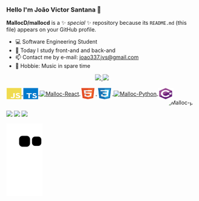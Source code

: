 ### Hello I'm João Victor Santana 🧧


**MallocD/mallocd** is a ✨ _special_ ✨ repository because its `README.md` (this file) appears on your GitHub profile.


<!-- - 🔭 I’m currently working on  -->
- 💻 Software Engineering Student
- 🎱 Today I study front-and and back-and
- 📫 Contact me by e-mail: joao337.jvs@gmail.com
- 🎻 Hobbie: Music in spare time
<div align="center">
  <a href="https://github.com/MallocD">
  <img height="180em" src="https://github-readme-stats.vercel.app/api?username=MallocD&show_icons=true&theme=dark&include_all_commits=true&count_private=true"/>
  <img height="180em" src="https://github-readme-stats.vercel.app/api/top-langs/?username=MallocD&layout=compact&langs_count=7&theme=dark"/>
</div>
<div style="display: inline_block"><br>
  <img align="center" alt="Malloc-Js" height="30" width="40" src="https://raw.githubusercontent.com/devicons/devicon/master/icons/javascript/javascript-plain.svg">
  <img align="center" alt="Malloc-Ts" height="30" width="40" src="https://raw.githubusercontent.com/devicons/devicon/master/icons/typescript/typescript-plain.svg">
  <img align="center" alt="Malloc-React" height="30" width="40" src="https://cdn.jsdelivr.net/gh/devicons/devicon/icons/angularjs/angularjs-original.svg">
  <img align="center" alt="Malloc-HTML" height="30" width="40" src="https://raw.githubusercontent.com/devicons/devicon/master/icons/html5/html5-original.svg">
  <img align="center" alt="Malloc-CSS" height="30" width="40" src="https://raw.githubusercontent.com/devicons/devicon/master/icons/css3/css3-original.svg">
  <img align="center" alt="Malloc-Python" height="30" width="40" src="https://raw.githubusercontent.com/devicons/devicon/master/icons/java/python-original.svg">
  <img align="center" alt="Malloc-Csharp" height="30" width="40" src="https://raw.githubusercontent.com/devicons/devicon/master/icons/csharp/csharp-original.svg">
  <img align="right" alt="Malloc-pic" height="150" style="border-radius:50px;" src="https://media.discordapp.net/attachments/915817930091016233/938817652149870672/a_53567e5428ee47af4016aafbcc8591df.gif?width=432&height=432">
</div>
  
  ##
 
 <a href="https://discord.gg/wagxzStdcR" target="_blank"><img src="https://img.shields.io/badge/Discord-7289DA?style=for-the-badge&logo=discord&logoColor=white" target="_blank"></a> 
  <a href = "mailto:contatorafaballerini@gmail.com"><img src="https://img.shields.io/badge/-Gmail-%23333?style=for-the-badge&logo=gmail&logoColor=white" target="_blank"></a>
  <a href="https://www.linkedin.com/in/rafaella-ballerini-45875016a" target="_blank"><img src="https://img.shields.io/badge/-LinkedIn-%230077B5?style=for-the-badge&logo=linkedin&logoColor=white" target="_blank"></a> 
 
  ![Snake animation](https://github.com/rafaballerini/rafaballerini/blob/output/github-contribution-grid-snake.svg)
 
</div>

